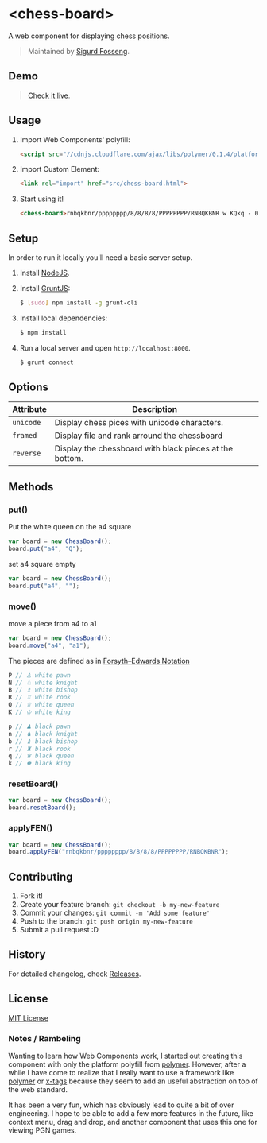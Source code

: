 # &lt;chess-board&gt;

A web component for displaying chess positions.

> Maintained by [Sigurd Fosseng](https://github.com/laat).

## Demo

> [Check it live](http://laat.github.io/chess-board).

## Usage

1. Import Web Components' polyfill:

    ```html
    <script src="//cdnjs.cloudflare.com/ajax/libs/polymer/0.1.4/platform.js"></script>
    ```

2. Import Custom Element:

    ```html
    <link rel="import" href="src/chess-board.html">
    ```

3. Start using it!

    ```html
    <chess-board>rnbqkbnr/pppppppp/8/8/8/8/PPPPPPPP/RNBQKBNR w KQkq - 0 1</chess-board>
    ```

## Setup

In order to run it locally you'll need a basic server setup.

1. Install [NodeJS](http://nodejs.org/download/).
2. Install [GruntJS](http://gruntjs.com/):

    ```sh
    $ [sudo] npm install -g grunt-cli
    ```

3. Install local dependencies:

    ```sh
    $ npm install
    ```

4. Run a local server and open `http://localhost:8000`.

    ```sh
    $ grunt connect
    ```

## Options

Attribute  | Description
---        | ---
`unicode`  | Display chess pices with unicode characters.
`framed`   | Display file and rank arround the chessboard
`reverse`  | Display the chessboard with black pieces at the bottom.

## Methods

### put()
Put the white queen on the a4 square
```js
var board = new ChessBoard();
board.put("a4", "Q");
```

set a4 square empty
```js
var board = new ChessBoard();
board.put("a4", "");
```

### move()
move a piece from a4 to a1
```js
var board = new ChessBoard();
board.move("a4", "a1");
```

The pieces are defined as in [Forsyth–Edwards Notation](https://en.wikipedia.org/wiki/Forsyth%E2%80%93Edwards_Notation)

```js
P // ♙ white pawn
N // ♘ white knight
B // ♗ white bishop
R // ♖ white rook
Q // ♕ white queen
K // ♔ white king

p // ♟ black pawn
n // ♞ black knight
b // ♝ black bishop
r // ♜ black rook
q // ♛ black queen
k // ♚ black king
```

### resetBoard()

```js
var board = new ChessBoard();
board.resetBoard();
```

### applyFEN()
```js
var board = new ChessBoard();
board.applyFEN("rnbqkbnr/pppppppp/8/8/8/8/PPPPPPPP/RNBQKBNR");
```

## Contributing

1. Fork it!
2. Create your feature branch: `git checkout -b my-new-feature`
3. Commit your changes: `git commit -m 'Add some feature'`
4. Push to the branch: `git push origin my-new-feature`
5. Submit a pull request :D

## History

For detailed changelog, check [Releases](https://github.com/laat/chess-board/releases).

## License

[MIT License](http://opensource.org/licenses/MIT)

### Notes / Rambeling

Wanting to learn how Web Components work, I started out creating this component with only the platform polyfill from [polymer](http://polymer-project.org). However, after a while I have come to realize that I really want to use a framework like [polymer](http://polymer-project.org) or [x-tags](http://x-tags.org) because they seem to add an useful abstraction on top of the web standard.

It has been a very fun, which has obviously lead to quite a bit of over engineering. I hope to be able to add a few more features in the future, like context menu, drag and drop, and another component that uses this one for viewing PGN games.
